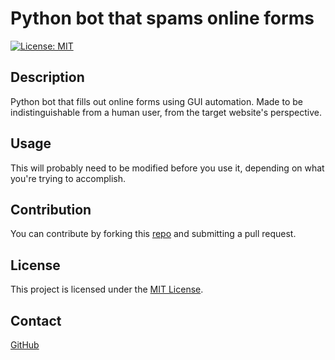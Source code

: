 # Python bot that spams online forms

[![License: MIT](https://img.shields.io/badge/License-MIT-blue.svg)](https://opensource.org/licenses/MIT)

## Description

Python bot that fills out online forms using GUI automation.
Made to be indistinguishable from a human user, from the target website's perspective.

## Usage
This will probably need to be modified before you use it, depending on what you're trying to accomplish.

## Contribution
You can contribute by forking this [repo](https://github.com/jroller33/form_spam_bot) and submitting a pull request.

## License
This project is licensed under the [MIT License](./LICENSE).

## Contact
[GitHub](https://github.com/jroller33)


